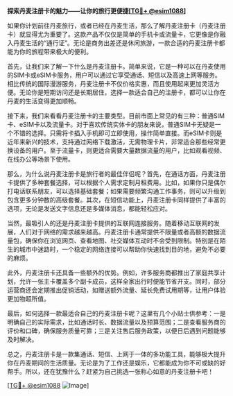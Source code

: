 **探索丹麦注册卡的魅力——让你的旅行更便捷[[TG💪+ @esim1088](https://t.me/s/esim1088)]**

如果你计划前往丹麦旅行，或者已经在丹麦生活，那么了解丹麦注册卡（丹麦注册卡）就显得尤为重要了。这款产品不仅仅是简单的手机卡或流量卡，它更像是你融入丹麦生活的“通行证”。无论是商务出差还是休闲旅游，一款合适的丹麦注册卡都能为你的旅程带来极大的便利。

首先，让我们来了解一下什么是丹麦注册卡。简单来说，它是一种可以在丹麦使用的SIM卡或eSIM卡服务，用户可以通过它享受通话、短信以及高速上网等服务。相比传统的国际漫游服务，丹麦注册卡不仅价格实惠，而且使用起来更加灵活方便。无论你是短期访问还是长期居住，选择一款适合自己的注册卡，都可以让你在丹麦的生活变得更加顺畅。

接下来，我们来看看丹麦注册卡的主要类型。目前市面上常见的有三种：普通SIM卡、eSIM卡以及流量卡。对于喜欢传统实体卡的朋友来说，普通SIM卡无疑是一个不错的选择。只需将卡插入手机即可立即使用，操作简单直接。而eSIM卡则是近年来新兴的技术，支持通过网络下载激活，无需物理卡片，非常适合那些经常更换设备的用户。至于流量卡，则更适合需要大量数据流量的用户，比如观看视频、在线办公等场景下使用。

那么，为什么说丹麦注册卡是旅行者的最佳伴侣呢？首先，在通话方面，丹麦注册卡提供了多种套餐选择，可以根据个人需求定制月租费用。比如，如果你只是偶尔打电话联系朋友，可以选择基础套餐；如果需要频繁沟通工作事务，则可以升级到包含更多分钟数的高级套餐。其次，在短信功能上，丹麦注册卡同样提供了丰富的选项，无论是发送文字信息还是多媒体消息，都能轻松应对。

当然，最吸引人的还是丹麦注册卡提供的互联网连接服务。随着移动互联网的发展，人们对于网络的需求越来越高。丹麦注册卡通常提供不限量或者高额的数据流量包，确保你在浏览网页、查看地图、社交媒体互动时不会受到限制。特别是在陌生的城市中迷路时，一个稳定的网络连接可以帮助你快速找到目的地，避免不必要的麻烦。

此外，丹麦注册卡还具备一些额外的优势。例如，许多服务商都推出了家庭共享计划，允许一张主卡覆盖多个副卡成员，这样全家出行时便能节省开支。同时，部分运营商还会定期推出促销活动，如赠送额外流量、延长免费试用期等，让用户体验更加物超所值。

最后，如何选择一款最适合自己的丹麦注册卡呢？这里有几个小贴士供参考：一是明确自己的实际需求，比如通话时长、数据流量以及预算范围；二是查看服务商的评价和口碑，确保服务质量可靠；三是关注售后服务政策，以便日后遇到问题能够及时解决。

总之，丹麦注册卡是一款集通话、短信、上网于一体的多功能工具，能够极大提升你在丹麦期间的生活质量。无论是为了工作还是娱乐，它都能成为你不可或缺的好帮手。所以，还在犹豫什么？赶紧为自己挑选一张称心如意的丹麦注册卡吧！

[[TG💪+ @esim1088](https://t.me/s/esim1088) ![Image](https://i.postimg.cc/4NQfJmqS/Snipaste-2025-05-13-00-14-12.png)]